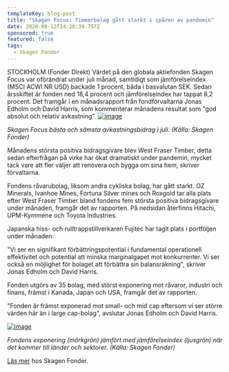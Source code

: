 ```yaml
---
templateKey: blog-post
title: "Skagen Focus: Timmerbolag gått starkt i spåren av pandemin"
date: 2020-08-12T14:20:39.757Z
sponsored: true
featured: false
tags:
  - Skagen Fonder
---
```

STOCKHOLM (Fonder Direkt) Värdet på den globala aktiefonden Skagen Focus var oförändrat under juli månad, samtidigt som jämförelseindex (MSCI ACWI NR USD) backade 1 procent, båda i basvalutan SEK. Sedan årsskiftet är fonden ned 18,4 procent och jämförelseindex har tappat 8,2 procent. Det framgår i en månadsrapport från fondförvaltarna Jonas Edholm och David Harris, som kommenterar månadens resultat som "god absolut och relativ avkastning". [![image](https://i.direkt.se/200812/587827101.png)](https://i.direkt.se/200812/587827101.png)

*Skagen Focus bästa och sämsta avkastningsbidrag i juli. (Källa: Skagen Fonder)*

Månadens största positiva bidragsgivare blev West Fraser Timber, detta sedan efterfrågan på virke har ökat dramatiskt under pandemin, mycket tack vare att fler väljer att renovera och bygga om sina hem, skriver förvaltarna.

Fondens råvarubolag, liksom andra cykliska bolag, har gått starkt. OZ Minerals, Ivanhoe Mines, Fortuna Silver mines och Roxgold tar alla plats efter West Fraser Timber bland fondens fem största positiva bidragsgivare under månaden, framgår det av rapporten. På nedsidan återfinns Hitachi, UPM-Kymmene och Toyota Industries.

Japanska hiss- och rulltrappstillverkaren Fujitec har tagit plats i portföljen under månaden:

"Vi ser en signifikant förbättringspotential i fundamental operationell effektivitet och potential att minska marginalgapet mot konkurrenter. Vi ser också en möjlighet för bolaget att förbättra sin balansräkning", skriver Jonas Edholm och David Harris.

Fonden utgörs av 35 bolag, med störst exponering mot råvaror, industri och finans, främst i Kanada, Japan och USA, framgår det av rapporten.

"Fonden är främst exponerad mot small- och mid cap eftersom vi ser större värden här än i large cap-bolag", avslutar Jonas Edholm och David Harris.

[![image](https://i.direkt.se/200812/587827102.png)](https://i.direkt.se/200812/587827102.png)

*Fondens exponering (mörkgrön) jämfört med jämförelseindex (ljusgrön) när det kommer till länder och sektorer. (Källa: Skagen Fonder)*

[Läs mer](https://www.skagenfonder.se/globalassets/pdfs/status-reports/sweden/skagen-focus-a/2020/20200731_skagen-focus-a-juli.pdf) hos Skagen Fonder.